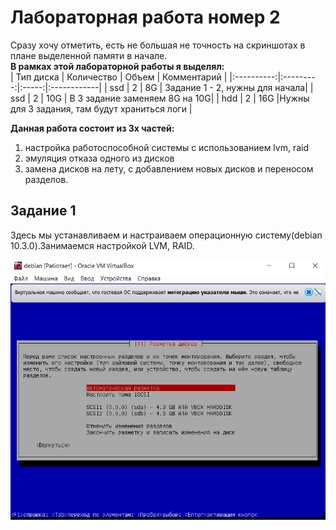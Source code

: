 # Лабораторная работа номер 2 <br>
Сразу хочу отметить, есть не большая не точность на скриншотах в плане выделенной памяти в начале. <br>
**В рамках этой лабораторной работы я выделял:** <br>
| Тип диска  | Количество | Объем | Комментарий |
|:----------:|:---------:|:-----:|:------------|
| ssd | 2 | 8G | Задание 1 - 2, нужны для начала|
| ssd | 2 | 10G | В 3 задание заменяем 8G на 10G|
| hdd | 2 | 16G |Нужны для 3 задания, там будут храниться логи </head>|

**Данная работа состоит из 3х частей:** <br>
1. настройка работоспособной системы с использованием lvm, raid <br>
2. эмуляция отказа одного из дисков <br>
3. замена дисков на лету, с добавлением новых дисков и переносом разделов.<br>
## Задание 1
Здесь мы устанавливаем и настраиваем операционную систему(debian 10.3.0).Занимаемся настройкой LVM, RAID. <br><br>
![1](https://raw.githubusercontent.com/Antieasy/labs/master/lab2/img/1.PNG "Начало разметки дисков") <br>

